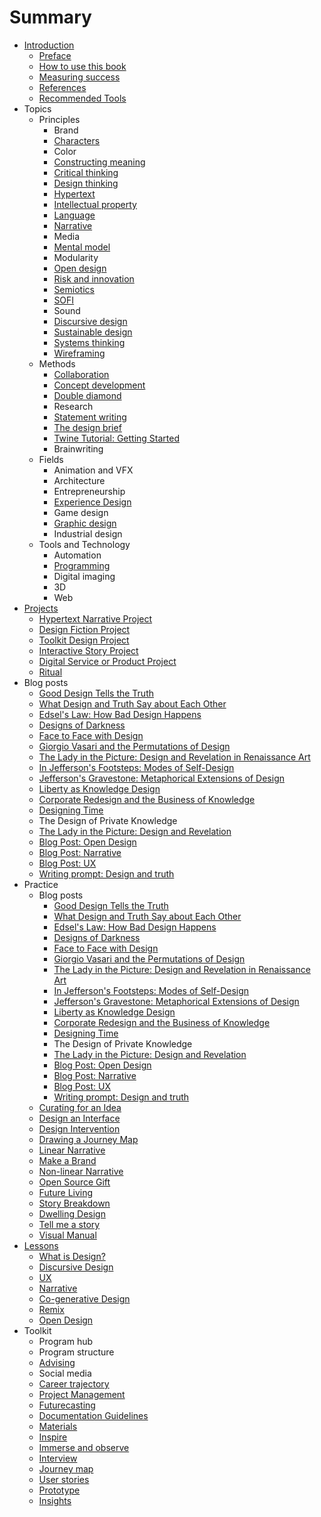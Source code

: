 # Summary

* [Introduction](README.md)
   * [Preface](introduction/preface.md)
   * [How to use this book](introduction/how_to_use_this_book.md)
   * [Measuring success](introduction/measuring_success.md)
   * [References](introduction/references.md)
   * [Recommended Tools](introduction/recommended_tools.md)
* Topics
   * Principles
       * Brand
       * [Characters](topics/characters.md)
       * Color
       * [Constructing meaning](topics/constructing_meaning.md)
       * [Critical thinking](topics/critical_thinking.md)
       * [Design thinking](topics/design_thinking.md)
       * [Hypertext](topics/hypertext.md)
       * [Intellectual property](topics/intellectual_property.md)
       * [Language](topics/language.md)
       * [Narrative](topics/narrative.md)
       * Media
       * [Mental model](topics/mental_model.md)
       * Modularity
       * [Open design](topics/open_design.md)
       * [Risk and innovation](topics/risk_and_innovation.md)
       * [Semiotics](topics/semiotics.md)
       * [SOFI](topics/sofi.md)
       * Sound
       * [Discursive design](topics/discursive_design.md)
       * [Sustainable design](topics/sustainable_design.md)
       * [Systems thinking](topics/systems_thinking.md)
       * [Wireframing](topics/wireframing.md)
   * Methods
       * [Collaboration](topics/collaboration.md)
       * [Concept development](topics/concept_development.md)
       * [Double diamond](topics/double_diamond.md)
       * Research
       * [Statement writing](topics/statement_writing.md)
       * [The design brief](topics/the_design_brief.md)
       * [Twine Tutorial: Getting Started](topics/twine-tutorial-getting-started.md)
       * Brainwriting
   * Fields
       * Animation and VFX
       * Architecture
       * Entrepreneurship
       * [Experience Design](topics/experience_design.md)
       * Game design
       * [Graphic design](topics/graphic_design.md)
       * Industrial design
   * Tools and Technology
       * Automation
       * [Programming](topics/programming.md)
       * Digital imaging
       * 3D
       * Web
* [Projects](projects.md)
   * [Hypertext Narrative Project](projects/hypertext_narrative_project.md)
   * [Design Fiction Project](projects/design_fiction_project.md)
   * [Toolkit Design Project](projects/toolkit_design_project.md)
   * [Interactive Story Project](projects/interactive_story_project.md)
   * [Digital Service or Product Project](projects/digital_service_or_product.md)
   * [Ritual](projects/ritual.md)
* Blog posts
   * [Good Design Tells the Truth](practice/good_design_tells_the_truth.md)
   * [What Design and Truth Say about Each Other](practice/what_design_and_truth_say_about_each_other.md)
   * [Edsel's Law: How Bad Design Happens](practice/edsels_law_how_bad_design_happens.md)
   * [Designs of Darkness](practice/bad_design.md)
   * [Face to Face with Design](practice/face_to_face_with_design.md)
   * [Giorgio Vasari and the Permutations of Design](practice/giorgio_vasari_and_the_permutations_of_design.md)
   * [The Lady in the Picture: Design and Revelation in Renaissance Art](practice/the_lady_in_the_picture_design_and_revelation_in_r.md)
   * [In Jefferson's Footsteps: Modes of Self-Design](practice/in_jeffersons_footsteps_modes_of_self-design.md)
   * [Jefferson's Gravestone: Metaphorical Extensions of Design](practice/jeffersons_gravestone_metaphorical_extensions_of_d.md)
   * [Liberty as Knowledge Design](practice/liberty_as_knowledge_design.md)
   * [Corporate Redesign and the Business of Knowledge](practice/corporate_redesign_and_the_business_of_knowledge.md)
   * [Designing Time](practice/designing_time.md)
   * The Design of Private Knowledge
   * [The Lady in the Picture: Design and Revelation](the_lady_in_the_picture_design_and_revelation_in_renaissance_art.md)
   * [Blog Post: Open Design](practice/blog_post_open_design.md)
   * [Blog Post: Narrative](practice/blog_post_narrative.md)
   * [Blog Post: UX](practice/blog_post_ux.md)
   * [Writing prompt: Design and truth](practice/writing_prompt_design_and_truth.md)
* Practice
   * Blog posts
       * [Good Design Tells the Truth](practice/good_design_tells_the_truth.md)
       * [What Design and Truth Say about Each Other](practice/what_design_and_truth_say_about_each_other.md)
       * [Edsel's Law: How Bad Design Happens](practice/edsels_law_how_bad_design_happens.md)
       * [Designs of Darkness](practice/bad_design.md)
       * [Face to Face with Design](practice/face_to_face_with_design.md)
       * [Giorgio Vasari and the Permutations of Design](practice/giorgio_vasari_and_the_permutations_of_design.md)
       * [The Lady in the Picture: Design and Revelation in Renaissance Art](practice/the_lady_in_the_picture_design_and_revelation_in_r.md)
       * [In Jefferson's Footsteps: Modes of Self-Design](practice/in_jeffersons_footsteps_modes_of_self-design.md)
       * [Jefferson's Gravestone: Metaphorical Extensions of Design](practice/jeffersons_gravestone_metaphorical_extensions_of_d.md)
       * [Liberty as Knowledge Design](practice/liberty_as_knowledge_design.md)
       * [Corporate Redesign and the Business of Knowledge](practice/corporate_redesign_and_the_business_of_knowledge.md)
       * [Designing Time](practice/designing_time.md)
       * The Design of Private Knowledge
       * [The Lady in the Picture: Design and Revelation](the_lady_in_the_picture_design_and_revelation_in_renaissance_art.md)
       * [Blog Post: Open Design](practice/blog_post_open_design.md)
       * [Blog Post: Narrative](practice/blog_post_narrative.md)
       * [Blog Post: UX](practice/blog_post_ux.md)
       * [Writing prompt: Design and truth](practice/writing_prompt_design_and_truth.md)
   * [Curating for an Idea](practice/curating_for_an_idea.md)
   * [Design an Interface](practice/design_an_interface.md)
   * [Design Intervention](practice/design_intervention.md)
   * [Drawing a Journey Map](practice/drawing_a_journey_map.md)
   * [Linear Narrative](practice/linear_narrative.md)
   * [Make a Brand](practice/make_a_brand.md)
   * [Non-linear Narrative](practice/non-linear_narrative.md)
   * [Open Source Gift](practice/open_source_gift.md)
   * [Future Living](practice/future_living.md)
   * [Story Breakdown](practice/story_breakdown.md)
   * [Dwelling Design](practice/dwelling_design.md)
   * [Tell me a story](practice/tell_me_a_story.md)
   * [Visual Manual](practice/visual_manual.md)
* [Lessons](toolkit/lessons.md)
   * [What is Design?](lessons/what_is_design.md)
   * [Discursive Design](lessons/discursive_design.md)
   * [UX](lessons/ux.md)
   * [Narrative](lessons/narrative.md)
   * [Co-generative Design](lessons/co-generative_design.md)
   * [Remix](lessons/remix.md)
   * [Open Design](lessons/open_design.md)
* Toolkit
   * Program hub
   * Program structure
   * [Advising](toolkit/advising.md)
   * Social media
   * [Career trajectory](toolkit/career_trajectory.md)
   * [Project Management](toolkit/project_management.md)
   * [Futurecasting](toolkit/futurecasting.md)
   * [Documentation Guidelines](toolkit/documentation_guidelines.md)
   * [Materials](toolkit/materials.md)
   * [Inspire](toolkit/inspire.md)
   * [Immerse and observe](toolkit/immerse_and_observe.md)
   * [Interview](toolkit/interview.md)
   * [Journey map](toolkit/journey_map.md)
   * [User stories](toolkit/user_stories.md)
   * [Prototype](toolkit/prototype.md)
   * [Insights](toolkit/insights.md)

